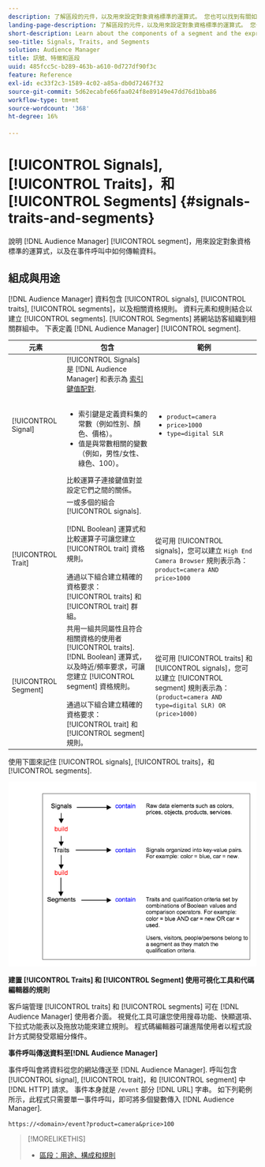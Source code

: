 ```yaml
---
description: 了解區段的元件，以及用來設定對象資格標準的運算式。 您也可以找到有關如何傳輸資料的資訊。
landing-page-description: 了解區段的元件，以及用來設定對象資格標準的運算式。 您也可以找到有關如何傳輸資料的資訊。
short-description: Learn about the components of a segment and the expressions used to set audience qualification criteria. Also find information about how data is transmitted.
seo-title: Signals, Traits, and Segments
solution: Audience Manager
title: 訊號、特徵和區段
uuid: 485fcc5c-b289-463b-a610-0d727df90f3c
feature: Reference
exl-id: ec33f2c3-1589-4c02-a85a-db0d72467f32
source-git-commit: 5d62ecabfe66faa024f8e89149e47dd76d1bba86
workflow-type: tm+mt
source-wordcount: '368'
ht-degree: 16%

---
```


# [!UICONTROL Signals], [!UICONTROL Traits]，和 [!UICONTROL Segments] {#signals-traits-and-segments}

說明 [!DNL Audience Manager] [!UICONTROL segment]，用來設定對象資格標準的運算式，以及在事件呼叫中如何傳輸資料。

## 組成與用途

[!DNL Audience Manager] 資料包含 [!UICONTROL signals], [!UICONTROL traits], [!UICONTROL segments]，以及相關資格規則。 資料元素和規則結合以建立 [!UICONTROL segments]. [!UICONTROL Segments] 將網站訪客組織到相關群組中。 下表定義 [!DNL Audience Manager] [!UICONTROL segment].

| 元素 | 包含 | 範例 |
|---|---|---|
| [!UICONTROL Signal] | [!UICONTROL Signals] 是 [!DNL Audience Manager] 和表示為 [索引鍵值配對](../reference/key-value-pairs-explained.md).<br><br><ul><li>索引鍵是定義資料集的常數（例如性別、顏色、價格）。</li><li>值是與常數相關的變數（例如，男性/女性、綠色、100）。</li></ul>比較運算子連接鍵值對並設定它們之間的關係。 | <ul><li>`product=camera`</li><li>`price>1000`</li><li>`type=digital SLR`</li></ul> |
| [!UICONTROL Trait] | 一或多個的組合 [!UICONTROL signals].<br><br> [!DNL Boolean] 運算式和比較運算子可讓您建立 [!UICONTROL trait] 資格規則。 <br><br>通過以下組合建立精確的資格要求： [!UICONTROL traits] 和 [!UICONTROL trait] 群組。 | 從可用 [!UICONTROL signals]，您可以建立 `High End Camera Browser` 規則表示為： `product=camera AND price>1000` |
| [!UICONTROL Segment] | 共用一組共同屬性且符合相關資格的使用者 [!UICONTROL traits]. [!DNL Boolean] 運算式，以及時近/頻率要求，可讓您建立 [!UICONTROL segment] 資格規則。<br><br> 通過以下組合建立精確的資格要求： [!UICONTROL trait] 和 [!UICONTROL segment] 規則。 | 從可用 [!UICONTROL traits] 和 [!UICONTROL signals]，您可以建立 [!UICONTROL segment] 規則表示為：`(product=camera AND type=digital SLR) OR (price>1000)` |

使用下圖來記住 [!UICONTROL signals], [!UICONTROL traits]，和 [!UICONTROL segments].

![](assets/signals-traits-segments.png)

**建置 [!UICONTROL Traits] 和 [!UICONTROL Segment] 使用可視化工具和代碼編輯器的規則**

客戶端管理 [!UICONTROL traits] 和 [!UICONTROL segments] 可在 [!DNL Audience Manager] 使用者介面。 視覺化工具可讓您使用搜尋功能、快顯選項、下拉式功能表以及拖放功能來建立規則。 程式碼編輯器可讓進階使用者以程式設計方式開發受眾細分條件。

**事件呼叫傳送資料至[!DNL Audience Manager]**

事件呼叫會將資料從您的網站傳送至 [!DNL Audience Manager]. 呼叫包含 [!UICONTROL signal], [!UICONTROL trait]，和 [!UICONTROL segment] 中 [!DNL HTTP] 請求。 事件本身就是 `/event` 部分 [!DNL URL] 字串。 如下列範例所示，此程式只需要單一事件呼叫，即可將多個變數傳入 [!DNL Audience Manager].

`https://<domain>/event?product=camera&price>100`

>[!MORELIKETHIS]
>
>* [區段：用途、構成和規則](../features/segments/segments-purpose.md)

